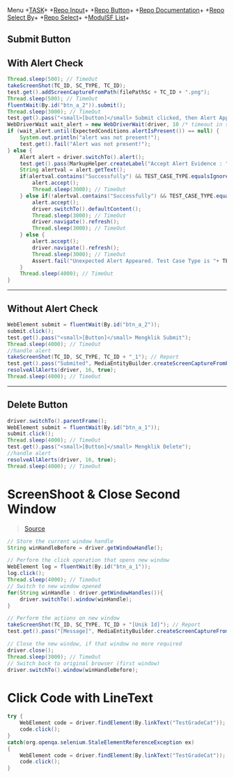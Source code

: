 Menu +[TASK](https://github.com/arshve/mardown/blob/master/Task.md)+ +[Repo Input](https://github.com/arshve/mardown/blob/master/Repo%20Input.md#Insert-Multiple-input-To-Right-Box)+ +[Repo Button](https://github.com/arshve/mardown/blob/master/Repo%20Button.md)+ +[Repo Documentation](https://github.com/arshve/mardown/blob/master/Repo%20Documentation.md)+ +[Repo Select By](https://github.com/arshve/mardown/blob/master/Repo%20Select%20By.md)+ +[Repo Select](https://github.com/arshve/mardown/blob/master/Repo%20Select.md)+ +[ModulSF List](https://github.com/arshve/mardown/blob/master/ModulSF6.md)+

## Submit Button

## With Alert Check

```JAVA
Thread.sleep(500); // TimeOut
takeScreenShot(TC_ID, SC_TYPE, TC_ID);
test.get().addScreenCaptureFromPath(filePathSc + TC_ID + ".png");
Thread.sleep(500); // TimeOut
fluentWait(By.id("btn_a_2")).submit();
Thread.sleep(3000); // TimeOut
test.get().pass("<small>[button]</small> Submit clicked, then Alert Appeared");
WebDriverWait wait_alert = new WebDriverWait(driver, 10 /* timeout in seconds */);
if (wait_alert.until(ExpectedConditions.alertIsPresent()) == null) {
    System.out.println("alert was not present!");
    test.get().fail("Alert was not present!");
} else {
    Alert alert = driver.switchTo().alert();
    test.get().pass(MarkupHelper.createLabel("Accept Alert Evidence : " + alert.getText(), ExtentColor.ORANGE));
    String alertval = alert.getText();
    if(alertval.contains("Successfully") && TEST_CASE_TYPE.equalsIgnoreCase("P")) {
        alert.accept();
        Thread.sleep(3000); // TimeOut
    } else if(!alertval.contains("Successfully") && TEST_CASE_TYPE.equalsIgnoreCase("N")) {
        alert.accept();
        driver.switchTo().defaultContent();
        Thread.sleep(3000); // TimeOut
        driver.navigate().refresh();
        Thread.sleep(3000); // TimeOut
    } else {
        alert.accept();
        driver.navigate().refresh();
        Thread.sleep(3000); // TimeOut
        Assert.fail("Unexpected Alert Appeared. Test Case Type is "+ TEST_CASE_TYPE + " , but alert text is " + alertval);
    }
    Thread.sleep(4000); // TimeOut
}
```

---

## Without Alert Check

```JAVA
WebElement submit = fluentWait(By.id("btn_a_2"));
submit.click();
test.get().pass("<small>[Button]</small> Mengklik Submit");
Thread.sleep(4000); // TimeOut
//handle alert
takeScreenShot(TC_ID, SC_TYPE, TC_ID + "_1"); // Report
test.get().pass("Submited", MediaEntityBuilder.createScreenCaptureFromPath(filePathSc + TC_ID + "_1.png").build());
resolveAllAlerts(driver, 16, true);
Thread.sleep(4000); // TimeOut
```

---

## Delete Button

```JAVA
driver.switchTo().parentFrame();
WebElement submit = fluentWait(By.id("btn_a_1"));
submit.click();
Thread.sleep(4000); // TimeOut
test.get().pass("<small>[Button]</small> Mengklik Delete");
//handle alert
resolveAllAlerts(driver, 16, true);
Thread.sleep(4000); // TimeOut
```

# ScreenShoot & Close Second Window

> [Source](https://stackoverflow.com/questions/9588827/how-to-switch-to-the-new-browser-window-which-opens-after-click-on-the-button)

```JAVA
// Store the current window handle
String winHandleBefore = driver.getWindowHandle();

// Perform the click operation that opens new window
WebElement log = fluentWait(By.id("btn_a_1"));
log.click();
Thread.sleep(4000); // TimeOut
// Switch to new window opened
for(String winHandle : driver.getWindowHandles()){
    driver.switchTo().window(winHandle);
}

// Perform the actions on new window
takeScreenShot(TC_ID, SC_TYPE, TC_ID + "[Unik Id]"); // Report
test.get().pass("[Message]", MediaEntityBuilder.createScreenCaptureFromPath(filePathSc + TC_ID + "[Unik Id].png").build());

// Close the new window, if that window no more required
driver.close();
Thread.sleep(3000); // TimeOut
// Switch back to original browser (first window)
driver.switchTo().window(winHandleBefore);
```

# Click Code with LineText

```JAVA
try {
    WebElement code = driver.findElement(By.linkText("TestGradeCat"));
    code.click();
}
catch(org.openqa.selenium.StaleElementReferenceException ex)
{
    WebElement code = driver.findElement(By.linkText("TestGradeCat"));
    code.click();
}
```
